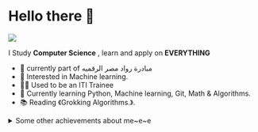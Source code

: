 # Hello there 👋

![](https://github.com/halfrost/halfrost/blob/master/icons/header_1.png)

I Study **Computer Science** , learn  and apply on **EVERYTHING**
* 💖   currently part of مبادرة رواد مصر الرقميه
* 🧐   Interested in Machine learning.
* 🏋‍♀   Used to be an ITI Trainee
* 🌱   Currently learning Python, Machine learning, Git, Math & Algorithms.
* 📚   Reading 《Grokking Algorithms.》.

<details>
  <summary>Some other achievements about me~e~e</summary>
  <br>

* 💖   Fifth place at Nasa Space Apps local Compitition 
* 🎉   Professional Membership of IEEE
  ## courses  
*   Stanford Machine learning Specialization  :)
*   Github course at Al-Madrasa
*   Toronto Universiy Python Programming Fundementals

 
